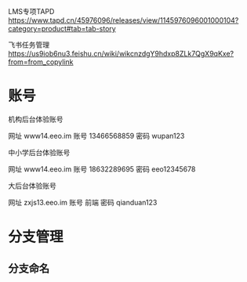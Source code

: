 LMS专项TAPD
https://www.tapd.cn/45976096/releases/view/1145976096001000104?category=product#tab=tab-story

飞书任务管理
https://us9iob6nu3.feishu.cn/wiki/wikcnzdgY9hdxp8ZLk7QgX9qKxe?from=from_copylink

# 账号
机构后台体验账号

网址 www14.eeo.im
账号 13466568859
密码 wupan123


中小学后台体验账号

网址 www14.eeo.im
账号 18632289695
密码 eeo12345678


大后台体验账号

网址 zxjs13.eeo.im
账号 前端
密码 qianduan123

# 分支管理

## 分支命名
